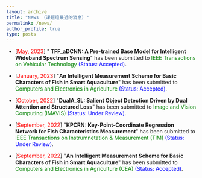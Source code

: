 ```yaml
---
layout: archive
title: "News （课题组最近的消息）"
permalink: /news/
author_profile: true
type: posts
---
```

<!-- 
{% if author.googlescholar %}
  You can also find my articles on <u><a href="{{author.googlescholar}}">my Google Scholar profile</a>.</u>
{% endif %}

{% include base_path %}


{% for post in site.research reversed %}  
  {% include archive-single-cv.html %}
{% endfor %}
 -->

<ul>
<p style="margin-top: 6px;"><li>[<font color="red">May, 2023</font>] "<b> TFF_aDCNN: A Pre-trained Base Model for Intelligent Wideband Spectrum Sensing</b>" has been submitted to <font color="green">IEEE Transactions on Vehicular Technology</font> <font color="blue">(Status: Accepted)</font>.</li></p>

<p style="margin-top: 6px;"><li>[<font color="red">January, 2023</font>] "<b>An Intelligent Measurement Scheme for Basic Characters of Fish in Smart Aquaculture</b>" has been submitted to <font color="green">Computers and Electronics in Agriculture</font> <font color="blue">(Status: Accepted)</font>.</li></p>
  
<p style="margin-top: 6px;"><li>[<font color="red">October, 2022</font>] "<b>DualA_SL: Salient Object Detection Driven by Dual Attention and Structured Loss</b>" has been submitted to <font color="green">Image and Vision Computing (IMAVIS)</font> <font color="blue">(Status: Under Review)</font>.</li></p>
  
<p style="margin-top: 6px;"><li>[<font color="red">September, 2022</font>] "<b>KPCRN: Key-Point-Coordinate Regression Network for Fish Characteristics Measurement</b>" has been submitted to <font color="green">IEEE Transactions on Instrumnetation & Measurement (TIM)</font> <font color="blue">(Status: Under Review)</font>.</li></p>
  
<p style="margin-top: 6px;"><li>[<font color="red">September, 2022</font>] "<b>An Intelligent Measurement Scheme for Basic Characters of Fish in Smart Aquaculture</b>" has been submitted to <font color="green">Computers and Electronics in Agriculture (CEA)</font> <font color="blue">(Status: Accepted)</font>.</li></p>

</ul> 